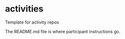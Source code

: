 # activities

Template for activity repos

The README.md file is where participant instructions go.
